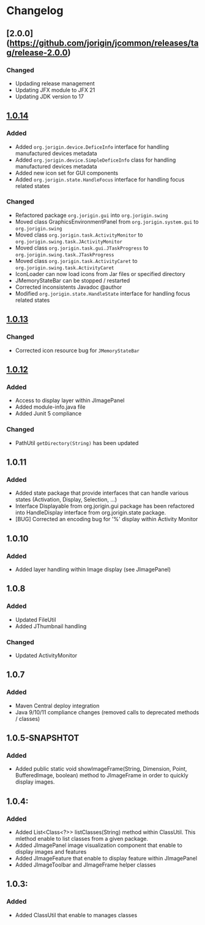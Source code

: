 # Changelog

## [2.0.0] (https://github.com/jorigin/jcommon/releases/tag/release-2.0.0)
### Changed
 - Updading release management
 - Updating JFX module to JFX 21
 - Updating JDK version to 17

## [1.0.14](https://github.com/jorigin/jcommon/releases/tag/release-1.0.14)
### Added
 - Added `org.jorigin.device.DeficeInfo` interface for handling manufactured devices metadata
 - Added `org.jorigin.device.SimpleDeficeInfo` class for handling manufactured devices metadata
 - Added new icon set for GUI components
 - Added `org.jorigin.state.HandleFocus` interface for handling focus related states

### Changed
 - Refactored package `org.jorigin.gui` into `org.jorigin.swing`
 - Moved class GraphicsEnvironmentPanel from `org.jorigin.system.gui` to `org.jorigin.swing`
 - Moved class `org.jorigin.task.ActivityMonitor` to `org.jorigin.swing.task.JActivityMonitor`
 - Moved class `org.jorigin.task.gui.JTaskProgress` to `org.jorigin.swing.task.JTaskProgress`
 - Moved class `org.jorigin.task.ActivityCaret` to `org.jorigin.swing.task.ActivityCaret`
 - IconLoader can now load icons from Jar files or specified directory
 - JMemoryStateBar can be stopped / restarted
 - Corrected inconsistents Javadoc @author
 - Modified `org.jorigin.state.HandleState` interface for handling focus related states

## [1.0.13](https://github.com/jorigin/jcommon/releases/tag/release-1.0.13)
### Changed
 - Corrected icon resource bug for `JMemoryStateBar`

## [1.0.12](https://github.com/jorigin/jcommon/releases/tag/release-1.0.12)
### Added
  + Access to display layer within JImagePanel
  + Added module-info.java file
  + Added Junit 5 compliance
  
### Changed
  + PathUtil `getDirectory(String)` has been updated

## 1.0.11
### Added
  + Added state package that provide interfaces that can handle various states (Activation, Display, Selection, ...)
  + Interface Displayable from org.jorigin.gui package has been refactored into HandleDisplay interface from org.jorigin.state package.
  + [BUG] Corrected an encoding bug for '%' display within Activity Monitor 

## 1.0.10
### Added
  + Added layer handling within Image display (see JImagePanel)

## 1.0.8
### Added
  + Updated FileUtil
  + Added JThumbnail handling

### Changed
  + Updated ActivityMonitor

## 1.0.7
### Added
  + Maven Central deploy integration
  + Java 9/10/11 compliance changes (removed calls to deprecated methods / classes)

## 1.0.5-SNAPSHTOT
### Added
  + Added public static void showImageFrame(String, Dimension, Point, BufferedImage, boolean) method to JImageFrame in order
    to quickly display images.

## 1.0.4:
### Added
  + Added List<Class<?>> listClasses(String) method within ClassUtil.
    This mlethod enable to list classes from a given package.
  + Added JImagePanel image visualization component that enable to display images and features
  + Added JImageFeature that enable to display feature within JImagePanel
  + Added JImageToolbar and JImageFrame helper classes

## 1.0.3:
### Added
  + Added ClassUtil that enable to manages classes